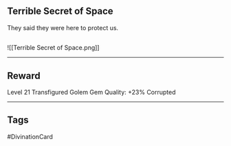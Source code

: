 ## Terrible Secret of Space
They said they were here to protect us.
## 
![[Terrible Secret of Space.png]]

---
## Reward
Level 21 Transfigured Golem Gem
Quality: +23%
Corrupted

---
## Tags
#DivinationCard